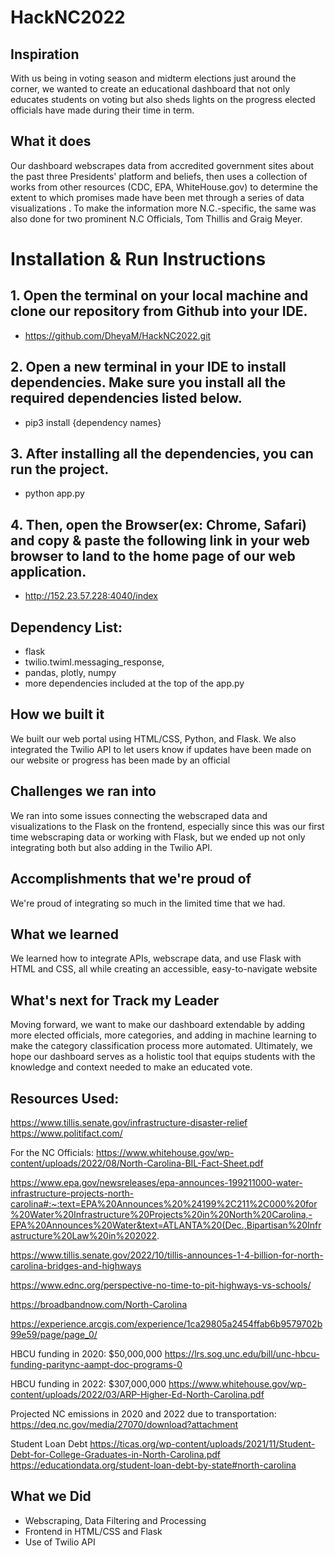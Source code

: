 # HackNC2022

## Inspiration
With us being in voting season and midterm elections just around the corner, we wanted to create an educational dashboard that not only educates students on voting but also sheds lights on the progress elected officials have made during their time in term.

## What it does
Our dashboard webscrapes data from accredited government sites about the past three Presidents' platform and beliefs, then uses a collection of works from other resources (CDC, EPA, WhiteHouse.gov) to determine the extent to which promises made have been met through a series of data visualizations . To make the information more N.C.-specific, the same was also done for two prominent N.C Officials, Tom Thillis and Graig Meyer.

# Installation & Run Instructions

## 1. Open the terminal on your local machine and clone our repository from Github into your IDE.
 - https://github.com/DheyaM/HackNC2022.git
## 2. Open a new terminal in your IDE to install dependencies. Make sure you install all the required dependencies listed below.
 - pip3 install {dependency names}
## 3. After installing all the dependencies, you can run the project.
- python app.py
## 4. Then, open the Browser(ex: Chrome, Safari) and copy & paste the following link in your web browser to land to the home page of our web application.
- http://152.23.57.228:4040/index

## Dependency List: 
- flask
- twilio.twiml.messaging_response,
- pandas, plotly, numpy
- more dependencies included at the top of the app.py 

## How we built it
We built our web portal using HTML/CSS, Python, and Flask. We also integrated the Twilio API to let users know if updates have been made on our website or progress has been made by an official

## Challenges we ran into
We ran into some issues connecting the webscraped data and visualizations to the Flask on the frontend, especially since this was our first time webscraping data or working with Flask, but we ended up not only integrating both but also adding in the Twilio API.

## Accomplishments that we're proud of
We're proud of integrating so much in the limited time that we had.

## What we learned
We learned how to integrate APIs, webscrape data, and use Flask with HTML and CSS, all while creating an accessible, easy-to-navigate website

## What's next for Track my Leader
Moving forward, we want to make our dashboard extendable by adding more elected officials, more categories, and adding in machine learning to make the category classification process more automated. Ultimately, we hope our dashboard serves as a holistic tool that equips students with the knowledge and context needed to make an educated vote.

## Resources Used: 

https://www.tillis.senate.gov/infrastructure-disaster-relief
https://www.politifact.com/

For the NC Officials:
https://www.whitehouse.gov/wp-content/uploads/2022/08/North-Carolina-BIL-Fact-Sheet.pdf

https://www.epa.gov/newsreleases/epa-announces-199211000-water-infrastructure-projects-north-carolina#:~:text=EPA%20Announces%20%24199%2C211%2C000%20for%20Water%20Infrastructure%20Projects%20in%20North%20Carolina,-EPA%20Announces%20Water&text=ATLANTA%20(Dec.,Bipartisan%20Infrastructure%20Law%20in%202022.

https://www.tillis.senate.gov/2022/10/tillis-announces-1-4-billion-for-north-carolina-bridges-and-highways

https://www.ednc.org/perspective-no-time-to-pit-highways-vs-schools/

https://broadbandnow.com/North-Carolina

https://experience.arcgis.com/experience/1ca29805a2454ffab6b9579702b99e59/page/page_0/

HBCU funding in 2020: $50,000,000
https://lrs.sog.unc.edu/bill/unc-hbcu-funding-paritync-aampt-doc-programs-0

HBCU funding in 2022: $307,000,000
https://www.whitehouse.gov/wp-content/uploads/2022/03/ARP-Higher-Ed-North-Carolina.pdf

Projected NC emissions in 2020 and 2022 due to transportation:
https://deq.nc.gov/media/27070/download?attachment

Student Loan Debt
https://ticas.org/wp-content/uploads/2021/11/Student-Debt-for-College-Graduates-in-North-Carolina.pdf
https://educationdata.org/student-loan-debt-by-state#north-carolina

## What we Did
- Webscraping, Data Filtering and Processing
- Frontend in HTML/CSS and Flask
- Use of Twilio API 
